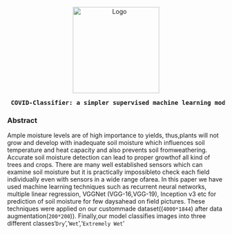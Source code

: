 <p align="center">
  <a href="https://cognopy.vercel.app">
    <img src="https://github.com/xiaowuc2/Covid-19-Prediction-A-Machine-Learning-Approach/blob/main/Images/rotating-globe-slow.gif" alt="Logo" width="200" length="200" >
  </a>
</p>

<p><pre align="center">
<strong> COVID-Classifier: a simpler supervised machine learning model / <a href="https://www.youtube.com/channel/UCX7oe66V8zyFpAJyMfPL9VA">​Code​</a> / <a href="https://www.youtube.com/channel/UCX7oe66V8zyFpAJyMfPL9VA">​Website​</a></pre></p></strong>

### Abstract

Ample moisture levels are of high importance to yields, thus,plants will not grow and develop with inadequate soil moisture which influences soil temperature and heat capacity and also prevents soil fromweathering. Accurate soil moisture detection can lead to proper growthof  all  kind  of  trees  and  crops.  There  are  many  well  established  sensors  which  can  examine  soil  moisture  but  it  is  practically  impossibleto  check  each  field  individually  even  with  sensors  in  a  wide  range  ofarea. In this paper we have used machine learning techniques such as recurrent neural networks, multiple linear regression, VGGNet (VGG-16,VGG-19), Inception v3 etc for prediction of soil moisture for few daysahead  on  field  pictures.  These  techniques  were  applied  on  our  custommade dataset((`4000*1844`) after data augmentation(`200*200`)). Finally,our model classifies images into three different classes‘`Dry`’,‘`Wet`’,‘`Extremely Wet`’
